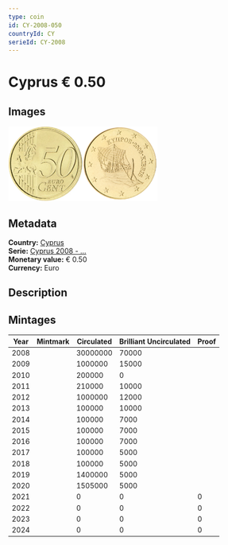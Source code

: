 ```yaml
---
type: coin
id: CY-2008-050
countryId: CY
serieId: CY-2008
---
```


# Cyprus € 0.50

## Images

<img src="../../../Images/common-2007-050.webp" height="150" alt="Front image"><img src="Images/cyprus-2008-050.webp" height="150" alt="Back image">

## Metadata

**Country:** [Cyprus](../index.md)\
**Serie:** [Cyprus 2008 - ...](index.md)\
**Monetary value:** € 0.50\
**Currency:** Euro

## Description


## Mintages

| Year | Mintmark | Circulated | Brilliant Uncirculated | Proof |
| ---- | -------- | ---------- | ---------------------- | ----- |
| 2008 |  | 30000000| 70000 |  |
| 2009 |  | 1000000| 15000 |  |
| 2010 |  | 200000| 0 |  |
| 2011 |  | 210000| 10000 |  |
| 2012 |  | 1000000| 12000 |  |
| 2013 |  | 100000| 10000 |  |
| 2014 |  | 100000| 7000 |  |
| 2015 |  | 100000| 7000 |  |
| 2016 |  | 100000| 7000 |  |
| 2017 |  | 100000| 5000 |  |
| 2018 |  | 100000| 5000 |  |
| 2019 |  | 1400000| 5000 |  |
| 2020 |  | 1505000| 5000 |  |
| 2021 |  | 0 | 0 | 0 |
| 2022 |  | 0 | 0 | 0 |
| 2023 |  | 0 | 0 | 0 |
| 2024 |  | 0 | 0 | 0 |
